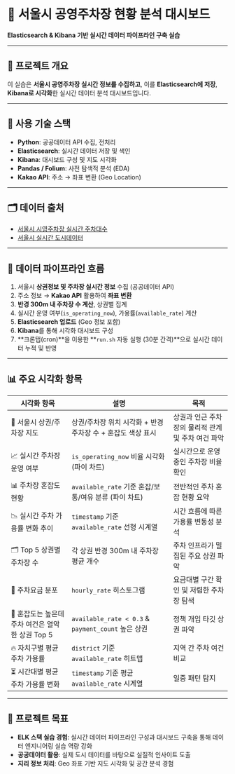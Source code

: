 # 🚗 서울시 공영주차장 현황 분석 대시보드

**Elasticsearch & Kibana 기반 실시간 데이터 파이프라인 구축 실습**  

---

## 📌 프로젝트 개요

이 실습은 **서울시 공영주차장 실시간 정보를 수집하고**, 이를 **Elasticsearch에 저장**, **Kibana로 시각화**한 실시간 데이터 분석 대시보드입니다.  

---

## 🧰 사용 기술 스택

- **Python**: 공공데이터 API 수집, 전처리
- **Elasticsearch**: 실시간 데이터 저장 및 색인
- **Kibana**: 대시보드 구성 및 지도 시각화
- **Pandas / Folium**: 사전 탐색적 분석 (EDA)
- **Kakao API**: 주소 → 좌표 변환 (Geo Location)

---

## 🗂 데이터 출처

- [서울시 시영주차장 실시간 주차대수](https://data.seoul.go.kr/dataList/OA-21709/S/1/datasetView.do)
- [서울시 실시간 도시데이터](https://data.seoul.go.kr/dataList/OA-21285/F/1/datasetView.do)

---

## 🔄 데이터 파이프라인 흐름

1. 서울시 **상권정보 및 주차장 실시간 정보** 수집 (공공데이터 API)
2. 주소 정보 → **Kakao API** 활용하여 **좌표 변환**
3. **반경 300m 내 주차장 수 계산**, 상권별 집계
4. 실시간 운영 여부(`is_operating_now`), 가용률(`available_rate`) 계산
5. **Elasticsearch 업로드** (Geo 정보 포함)
6. **Kibana**를 통해 시각화 대시보드 구성  
7. **크론탭(cron)**을 이용한 **`run.sh` 자동 실행 (30분 간격)**으로 실시간 데이터 누적 및 반영

---

## 📊 주요 시각화 항목

| 시각화 항목 | 설명 | 목적 |
|-------------|------|------|
| 📍 서울시 상권/주차장 지도 | 상권/주차장 위치 시각화 + 반경 주차장 수 + 혼잡도 색상 표시 | 상권과 인근 주차장의 물리적 관계 및 주차 여건 파악 |
| 📈 실시간 주차장 운영 여부 | `is_operating_now` 비율 시각화 (파이 차트) | 실시간으로 운영 중인 주차장 비율 확인 |
| 📊 주차장 혼잡도 현황 | `available_rate` 기준 혼잡/보통/여유 분류 (파이 차트) | 전반적인 주차 혼잡 현황 요약 |
| 📉 실시간 주차 가용률 변화 추이 | `timestamp` 기준 `available_rate` 선형 시계열 | 시간 흐름에 따른 가용률 변동성 분석 |
| 🗂 Top 5 상권별 주차장 수 | 각 상권 반경 300m 내 주차장 평균 개수 | 주차 인프라가 밀집된 주요 상권 파악 |
| 💸 주차요금 분포 | `hourly_rate` 히스토그램 | 요금대별 구간 확인 및 저렴한 주차장 탐색 |
| 🧭 혼잡도는 높은데 주차 여건은 열악한 상권 Top 5 | `available_rate < 0.3` & `payment_count` 높은 상권 | 정책 개입 타깃 상권 파악 |
| 🔥 자치구별 평균 주차 가용률 | `district` 기준 `available_rate` 히트맵 | 지역 간 주차 여건 비교 |
| ⏳ 시간대별 평균 주차 가용률 변화 | `timestamp` 기준 평균 `available_rate` 시계열 | 일중 패턴 탐지 |

---

## 🎯 프로젝트 목표

- **ELK 스택 실습 경험**: 실시간 데이터 파이프라인 구성과 대시보드 구축을 통해 데이터 엔지니어링 실습 역량 강화
- **공공데이터 활용**: 실제 도시 데이터를 바탕으로 실질적 인사이트 도출
- **지리 정보 처리**: Geo 좌표 기반 지도 시각화 및 공간 분석 경험

